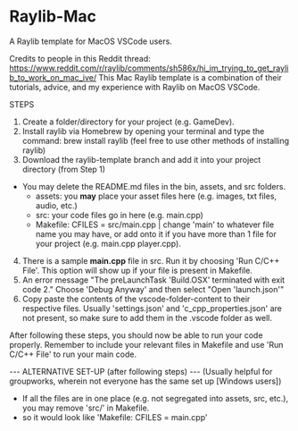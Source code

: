 # Raylib-Mac
A Raylib template for MacOS VSCode users.

Credits to people in this Reddit thread:
  https://www.reddit.com/r/raylib/comments/sh586x/hi_im_trying_to_get_raylib_to_work_on_mac_ive/
This Mac Raylib template is a combination of their tutorials, advice, and my experience with Raylib on MacOS VSCode.

STEPS
1. Create a folder/directory for your project (e.g. GameDev).
2. Install raylib via Homebrew by opening your terminal and type the command: brew install raylib (feel free to use other methods of installing raylib)
3. Download the raylib-template branch and add it into your project directory (from Step 1)
- You may delete the README.md files in the bin, assets, and src folders.
  - assets: you **may** place your asset files here (e.g. images, txt files, audio, etc.)
  - src: your code files go in here (e.g. main.cpp)
  - Makefile: CFILES = src/main.cpp | change 'main' to whatever file name you may have, or add onto it if you have more than 1 file for your project (e.g. main.cpp player.cpp).
4. There is a sample **main.cpp** file in src. Run it by choosing 'Run C/C++ File'. This option will show up if your file is present in Makefile.
5. An error message "The preLaunchTask 'Build.OSX' terminated with exit code 2." Choose 'Debug Anyway' and then select "Open 'launch.json'"
6. Copy paste the contents of the vscode-folder-content to their respective files. Usually 'settings.json' and 'c_cpp_properties.json' are not present, so make sure to add them in the .vscode folder as well.

After following these steps, you should now be able to run your code properly. Remember to include your relevant files in Makefile and use 'Run C/C++ File' to run your main code.

--- ALTERNATIVE SET-UP (after following steps) ---
(Usually helpful for groupworks, wherein not everyone has the same set up [Windows users])
- If all the files are in one place (e.g. not segregated into assets, src, etc.), you may remove 'src/' in Makefile.
- so it would look like 'Makefile: CFILES = main.cpp'

